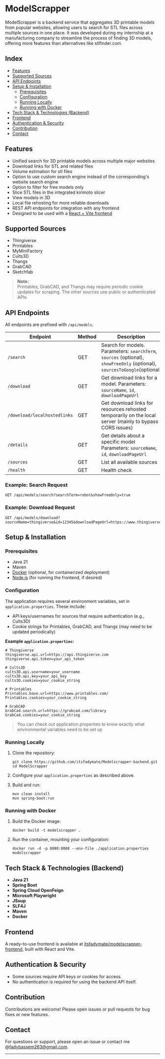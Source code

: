 # ModelScrapper

ModelScrapper is a backend service that aggregates 3D printable models from popular websites, allowing users to search for STL files across multiple sources in one place. It was developed during my internship at a manufacturing company to streamline the process of finding 3D models, offering more features than alternatives like stlfinder.com.

## Index
- [Features](#features)
- [Supported Sources](#supported-sources)
- [API Endpoints](#api-endpoints)
- [Setup & Installation](#setup--installation)
  - [Prerequisites](#prerequisites)
  - [Configuration](#configuration)
  - [Running Locally](#running-locally)
  - [Running with Docker](#running-with-docker)
- [Tech Stack & Technologies (Backend)](#tech-stack--technologies-backend)
- [Frontend](#frontend)
- [Authentication & Security](#authentication--security)
- [Contribution](#contribution)
- [Contact](#contact)

## Features

- Unified search for 3D printable models across multiple major websites
- Download links for STL and related files
- Volume estimation for stl files
- Option to use custom search engine instead of the corresponding's website search engine
- Option to filter for free models only
- Slice STL files in the integrated kirimoto slicer
- View models in 3D
- Local file rehosting for more reliable downloads
- REST API endpoints for integration with any frontend
- Designed to be used with a [React + Vite frontend](https://github.com/itsfadymate/modelscrapper-frontend)

## Supported Sources

- Thingiverse
- Printables
- MyMiniFactory
- Cults3D
- Thangs
- GrabCAD
- Sketchfab

> **Note:**  
> Printables, GrabCAD, and Thangs may require periodic cookie updates for scraping. The other sources use public or authenticated APIs.

## API Endpoints

All endpoints are prefixed with `/api/models`.

| Endpoint                              | Method | Description                                                                                                               |
|----------------------------------------|--------|--------------------------------------------------------------------------------------------------------------------------|
| `/search`                             | GET    | Search for models. Parameters: `searchTerm`, `sources` (optional), `showFreeOnly` (optional), `sourcesToGoogle`(optional) |
| `/download`                           | GET    | Get download links for a model. Parameters: `sourceName`, `id`, `downloadPageUrl`                                         |
| `/download/localhostedlinks`          | GET    | Get download links  for resources rehosted temporarily on the local server  (mainly to bypass CORS issues)                |
| `/details`                            | GET    | Get details about a specific model Parameters: `sourceName`, `id`, `downloadPageUrl`                                      |
| `/sources`                            | GET    | List all available sources                                                                                                |
| `/health`                             | GET    | Health check                                                                                                              |

### Example: Search Request

```
GET /api/models/search?searchTerm=robot&showFreeOnly=true
```

### Example: Download Request

```
GET /api/models/download?sourceName=thingiverse&id=12345&downloadPageUrl=https://www.thingiverse.com/thing:12345
```

## Setup & Installation

### Prerequisites

- Java 21
- Maven
- [Docker](https://www.docker.com/) (optional, for containerized deployment)
- [Node.js](https://nodejs.org/) (for running the frontend, if desired)

### Configuration

The application requires several environment variables, set in `application.properties`. These include:

- API keys/usernames for sources that require authentication (e.g., Cults3D)
- Cookie strings for Printables, GrabCAD, and Thangs (may need to be updated periodically)

**Example `application.properties`:**
```properties
# Thingiverse
thingiverse.api.url=https://api.thingiverse.com
thingiverse.api.token=your_api_token

# Cults3D
cults3D.api.username=your_username
cults3D.api.key=your_api_key
cults3D.cookies=your_cookie_string

# Printables
Printables.base.url=https://www.printables.com/
Printables.cookies=your_cookie_string

# GrabCAD
GrabCad.search.url=https://grabcad.com/library
GrabCad.cookies=your_cookie_string

```

>You can check out application.properties to know exactly what environmental variables need to be set up

### Running Locally

1. Clone the repository:
    ```
    git clone https://github.com/itsfadymate/Modelscrapper-backend.git
    cd ModelScrapper
    ```

2. Configure your `application.properties` as described above.

3. Build and run:
    ```
    mvn clean install
    mvn spring-boot:run
    ```

### Running with Docker

1. Build the Docker image:
    ```
    docker build -t modelscrapper .
    ```

2. Run the container, mounting your configuration:
    ```
    docker run -d -p 8080:8080 --env-file ./application.properties modelscrapper
    ```
    
## Tech Stack & Technologies (Backend)

- **Java 21**
- **Spring Boot** 
- **Spring Cloud OpenFeign** 
- **Microsoft Playwright**
- **JSoup** 
- **SLF4J**
- **Maven** 
- **Docker** 

## Frontend

A ready-to-use frontend is available at [itsfadymate/modelscrapper-frontend](https://github.com/itsfadymate/modelscrapper-frontend), built with React and Vite.

## Authentication & Security

- Some sources require API keys or cookies for access.
- No authentication is required for using the backend API itself.

## Contribution

Contributions are welcome! Please open issues or pull requests for bug fixes or new features.

## Contact

For questions or support, please open an issue or contact me @fadybassem263@gmail.com.

---
